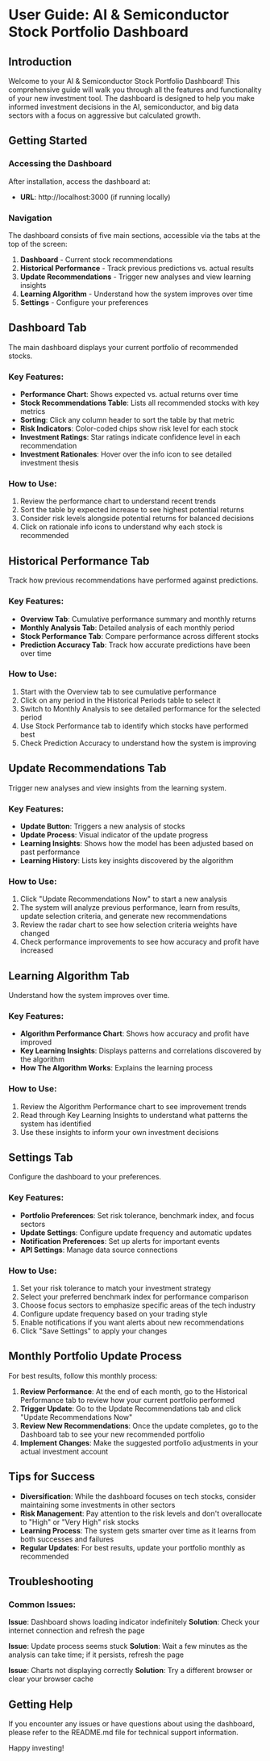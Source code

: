 # User Guide: AI & Semiconductor Stock Portfolio Dashboard

## Introduction

Welcome to your AI & Semiconductor Stock Portfolio Dashboard! This comprehensive guide will walk you through all the features and functionality of your new investment tool. The dashboard is designed to help you make informed investment decisions in the AI, semiconductor, and big data sectors with a focus on aggressive but calculated growth.

## Getting Started

### Accessing the Dashboard

After installation, access the dashboard at:
- **URL**: http://localhost:3000 (if running locally)

### Navigation

The dashboard consists of five main sections, accessible via the tabs at the top of the screen:
1. **Dashboard** - Current stock recommendations
2. **Historical Performance** - Track previous predictions vs. actual results
3. **Update Recommendations** - Trigger new analyses and view learning insights
4. **Learning Algorithm** - Understand how the system improves over time
5. **Settings** - Configure your preferences

## Dashboard Tab

The main dashboard displays your current portfolio of recommended stocks.

### Key Features:
- **Performance Chart**: Shows expected vs. actual returns over time
- **Stock Recommendations Table**: Lists all recommended stocks with key metrics
- **Sorting**: Click any column header to sort the table by that metric
- **Risk Indicators**: Color-coded chips show risk level for each stock
- **Investment Ratings**: Star ratings indicate confidence level in each recommendation
- **Investment Rationales**: Hover over the info icon to see detailed investment thesis

### How to Use:
1. Review the performance chart to understand recent trends
2. Sort the table by expected increase to see highest potential returns
3. Consider risk levels alongside potential returns for balanced decisions
4. Click on rationale info icons to understand why each stock is recommended

## Historical Performance Tab

Track how previous recommendations have performed against predictions.

### Key Features:
- **Overview Tab**: Cumulative performance summary and monthly returns
- **Monthly Analysis Tab**: Detailed analysis of each monthly period
- **Stock Performance Tab**: Compare performance across different stocks
- **Prediction Accuracy Tab**: Track how accurate predictions have been over time

### How to Use:
1. Start with the Overview tab to see cumulative performance
2. Click on any period in the Historical Periods table to select it
3. Switch to Monthly Analysis to see detailed performance for the selected period
4. Use Stock Performance tab to identify which stocks have performed best
5. Check Prediction Accuracy to understand how the system is improving

## Update Recommendations Tab

Trigger new analyses and view insights from the learning system.

### Key Features:
- **Update Button**: Triggers a new analysis of stocks
- **Update Process**: Visual indicator of the update progress
- **Learning Insights**: Shows how the model has been adjusted based on past performance
- **Learning History**: Lists key insights discovered by the algorithm

### How to Use:
1. Click "Update Recommendations Now" to start a new analysis
2. The system will analyze previous performance, learn from results, update selection criteria, and generate new recommendations
3. Review the radar chart to see how selection criteria weights have changed
4. Check performance improvements to see how accuracy and profit have increased

## Learning Algorithm Tab

Understand how the system improves over time.

### Key Features:
- **Algorithm Performance Chart**: Shows how accuracy and profit have improved
- **Key Learning Insights**: Displays patterns and correlations discovered by the algorithm
- **How The Algorithm Works**: Explains the learning process

### How to Use:
1. Review the Algorithm Performance chart to see improvement trends
2. Read through Key Learning Insights to understand what patterns the system has identified
3. Use these insights to inform your own investment decisions

## Settings Tab

Configure the dashboard to your preferences.

### Key Features:
- **Portfolio Preferences**: Set risk tolerance, benchmark index, and focus sectors
- **Update Settings**: Configure update frequency and automatic updates
- **Notification Preferences**: Set up alerts for important events
- **API Settings**: Manage data source connections

### How to Use:
1. Set your risk tolerance to match your investment strategy
2. Select your preferred benchmark index for performance comparison
3. Choose focus sectors to emphasize specific areas of the tech industry
4. Configure update frequency based on your trading style
5. Enable notifications if you want alerts about new recommendations
6. Click "Save Settings" to apply your changes

## Monthly Portfolio Update Process

For best results, follow this monthly process:

1. **Review Performance**: At the end of each month, go to the Historical Performance tab to review how your current portfolio performed
2. **Trigger Update**: Go to the Update Recommendations tab and click "Update Recommendations Now"
3. **Review New Recommendations**: Once the update completes, go to the Dashboard tab to see your new recommended portfolio
4. **Implement Changes**: Make the suggested portfolio adjustments in your actual investment account

## Tips for Success

- **Diversification**: While the dashboard focuses on tech stocks, consider maintaining some investments in other sectors
- **Risk Management**: Pay attention to the risk levels and don't overallocate to "High" or "Very High" risk stocks
- **Learning Process**: The system gets smarter over time as it learns from both successes and failures
- **Regular Updates**: For best results, update your portfolio monthly as recommended

## Troubleshooting

### Common Issues:

**Issue**: Dashboard shows loading indicator indefinitely
**Solution**: Check your internet connection and refresh the page

**Issue**: Update process seems stuck
**Solution**: Wait a few minutes as the analysis can take time; if it persists, refresh the page

**Issue**: Charts not displaying correctly
**Solution**: Try a different browser or clear your browser cache

## Getting Help

If you encounter any issues or have questions about using the dashboard, please refer to the README.md file for technical support information.

Happy investing!
